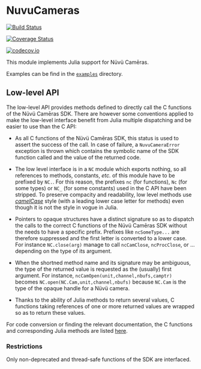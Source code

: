 # NuvuCameras

[![Build Status](https://travis-ci.org/emmt/NuvuCameras.jl.svg?branch=master)](https://travis-ci.org/emmt/NuvuCameras.jl)

[![Coverage Status](https://coveralls.io/repos/emmt/NuvuCameras.jl/badge.svg?branch=master&service=github)](https://coveralls.io/github/emmt/NuvuCameras.jl?branch=master)

[![codecov.io](http://codecov.io/github/emmt/NuvuCameras.jl/coverage.svg?branch=master)](http://codecov.io/github/emmt/NuvuCameras.jl?branch=master)

This module implements Julia support for Nüvü Camēras.

Examples can be find in the [`examples`](examples/) directory.


## Low-level API

The low-level API provides methods defined to directly call the C functions of
the Nüvü Camēras SDK.  There are however some conventions applied to make the
low-level interface benefit from Julia multiple dispatching and be easier to
use than the C API:

* As all C functions of the Nüvü Camēras SDK, this status is used to assert
  the success of the call.  In case of failure, a `NuvuCameraError`
  exception is thrown which contains the symbolic name of the SDK function
  called and the value of the returned code.

* The low level interface is in a `NC` module which exports nothing, so all
  references to methods, constants, *etc.* of this module have to be prefixed
  by `NC.`.  For this reason, the prefixes `nc` (for functions), `Nc` (for some
  types) or `NC_` (for some constants) used in the C API have been stripped.
  To preserve compacity and readability, low level methods use
  [*camelCase*](https://en.wikipedia.org/wiki/Camel_case) style (with a leading
  lower case letter for methods) even though it is not the style in vogue in
  Julia.

* Pointers to opaque structures have a distinct signature so as to dispatch the
  calls to the correct C functions of the Nüvü Camēras SDK without the needs to
  have a specific prefix.  Prefixes like `ncSomeType...` are therefore
  suppressed and the first letter is converted to a lower case.  For instance
  `NC.close(arg)` manage to call `ncCamClose`, `ncProcClose`, or ...  depending
  on the type of its argument.

* When the shortned method name and its signature may be ambiguous, the type of
  the returned value is requested as the (usually) first argument.  For
  instance, `ncCamOpen(unit,channel,nbufs,camptr)` becomes
  `NC.open(NC.Cam,unit,channel,nbufs)` because `NC.Cam` is the type of the
  opaque handle for a Nüvü camera.

* Thanks to the ability of Julia methods to return several values, C
  functions taking references of one or more returned values are wrapped so
  as to return these values.

For code conversion or finding the relevant documentation, the C functions
and corresponding Julia methods are listed [here](doc/conversion.md).


### Restrictions

Only non-deprecated and thread-safe functions of the SDK are interfaced.
